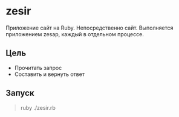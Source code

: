 # zesir
Приложение сайт на Ruby. Непосредственно сайт.
Выполняется приложением zesap, каждый в отдельном процессе.

Цель
--------
- Прочитать запрос
- Составить и вернуть ответ


Запуск
------
> ruby ./zesir.rb




